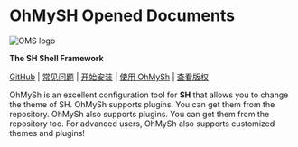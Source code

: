 # OhMySH Opened Documents

![OMS logo](https://cdn.statically.io/gh/ohmysh/image/main/OhMySh-icon-2documents.png)

**The SH Shell Framework**

[GitHub](https://github.com/ohmysh/ohmysh) | [常见问题](https://github.com/ohmysh/ohmysh/blob/main/FAQ.md) | [开始安装](https://github.com/ohmysh/ohmysh#getting-started) | [使用 OhMySh](https://github.com/ohmysh/ohmysh#using-ohmysh) | [查看版权](https://github.com/ohmysh/ohmysh/blob/main/LICENSE)

OhMySh is an excellent configuration tool for **SH** that allows you to change the theme of SH. OhMySh supports plugins. You can get them from the repository. OhMySh also supports plugins. You can get them from the repository too. For advanced users, OhMySh also supports customized themes and plugins!
